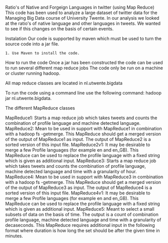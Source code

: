 Ratio's of Native and Forgeign Languages in twitter (using Map Reduce)
This code has been used to analyze a large dataset of twitter data for the Managing Big Data course of University Twente.
In our analysis we looked at the ratio's of native language and other languages in tweets.
We wanted to see if this changes on the basis of certain events.

Instalation
Our code is supported by maven which must be used to turn the source code into a jar file.

	1. Use Maven to install the code.

How to run the code
Once a jar has been constructed the code can be used to run several different map reduce jobs
The code only be run on a machine or cluster running hadoop.

All map reduce classes are located in nl.utwente.bigdata

To run the code using a command line use the following command:
	hadoop jar <Your jar file constructed using maven> nl.utwente.bigdata.<MapReduce Class> <inputLocation on hadoop file system> <outputLocation on hadoop file system> <remaining class specifc inputs>


The different MapReduce classes

MapReduce1:
	Starts a map reduce job which takes tweets and counts the combination of profile language and machine detected language.
MapReduce2:
	Mean to be used in support with MapReduce1 in combination with a hadoop fs -getmerge. 
	This MapReduce should get a merged version of the output of MapReduce1 as input.
	The output of MapReduce2 is a sorted version of this input file.
MapReduce2v1:
	It may be desirable to merge a few Profile languages (for example en and en_GB).
	This MapReduce can be used to replace the profile language with a fixed string which is given as additional input. 
MapReduce3:
	Starts a map reduce job which takes tweets and counts the combination of profile language, machine detected language and time with a granularity of hour.
MapReduce4:
	Mean to be used in support with MapReduce3 in combination with a hadoop fs -getmerge. 
	This MapReduce should get a merged version of the output of MapReduce3 as input.
	The output of MapReduce4 is a sorted version of this input file.
MapReduce4v1:
	It may be desirable to merge a few Profile languages (for example en and en_GB).
	This MapReduce can be used to replace the profile language with a fixed string which is given as additional input. 
MapReduce5:
	Meant to select a small subsets of data on the basis of time.
	The output is a count of combination profile language, machine detected language and time with a granularity of decaseconds.
	This MapReduce requires additional input in the following format <year> <Month> <Day> <hour> <minute> <duration> 
	where duration is how long the set should be after the given time in minutes.
